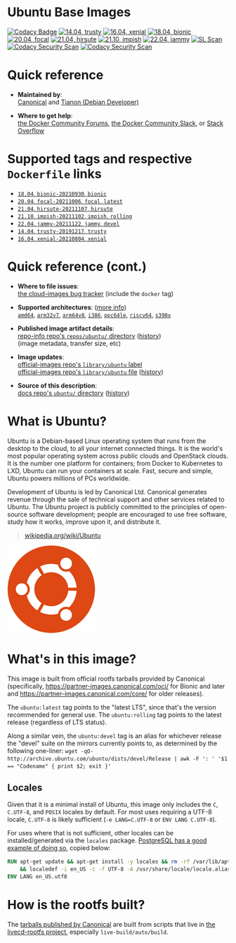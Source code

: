 # Ubuntu Base Images

[![Codacy Badge](https://api.codacy.com/project/badge/Grade/bced2d477fd8443b80ff528d1c0bc2d1)](https://app.codacy.com/gh/buluma/ubuntu?utm_source=github.com&utm_medium=referral&utm_content=buluma/ubuntu&utm_campaign=Badge_Grade_Settings)
[![14.04, trusty](https://github.com/buluma/ubuntu/actions/workflows/build-14.04.yml/badge.svg?branch=main)](https://github.com/buluma/ubuntu/actions/workflows/build-14.04.yml) [![16.04, xenial](https://github.com/buluma/ubuntu/actions/workflows/build-16.04.yml/badge.svg?branch=main)](https://github.com/buluma/ubuntu/actions/workflows/build-16.04.yml) [![18.04, bionic](https://github.com/buluma/ubuntu/actions/workflows/build-18.04.yml/badge.svg?branch=main)](https://github.com/buluma/ubuntu/actions/workflows/build-18.04.yml) [![20.04, focal](https://github.com/buluma/ubuntu/actions/workflows/build-20.04.yml/badge.svg?branch=main)](https://github.com/buluma/ubuntu/actions/workflows/build-20.04.yml) [![21.04, hirsute](https://github.com/buluma/ubuntu/actions/workflows/build-21.04.yml/badge.svg?branch=main)](https://github.com/buluma/ubuntu/actions/workflows/build-21.04.yml) [![21.10, impish](https://github.com/buluma/ubuntu/actions/workflows/build-21.10.yml/badge.svg?branch=main)](https://github.com/buluma/ubuntu/actions/workflows/build-21.10.yml) [![22.04, jammy](https://github.com/buluma/ubuntu/actions/workflows/build-22.04.yml/badge.svg?branch=main)](https://github.com/buluma/ubuntu/actions/workflows/build-22.04.yml) [![SL Scan](https://github.com/buluma/ubuntu/actions/workflows/shiftleft-analysis.yml/badge.svg?branch=main)](https://github.com/buluma/ubuntu/actions/workflows/shiftleft-analysis.yml) [![Codacy Security Scan](https://github.com/buluma/ubuntu/actions/workflows/codacy-analysis.yml/badge.svg?branch=main)](https://github.com/buluma/ubuntu/actions/workflows/codacy-analysis.yml) [![Codacy Security Scan](https://github.com/buluma/ubuntu/actions/workflows/codacy-analysis.yml/badge.svg?branch=main)](https://github.com/buluma/ubuntu/actions/workflows/codacy-analysis.yml)

# Quick reference

-	**Maintained by**:  
	[Canonical](https://launchpad.net/cloud-images) and [Tianon (Debian Developer)](https://github.com/tianon/docker-brew-ubuntu-core)

-	**Where to get help**:  
	[the Docker Community Forums](https://forums.docker.com/), [the Docker Community Slack](https://dockr.ly/slack), or [Stack Overflow](https://stackoverflow.com/search?tab=newest&q=docker)

# Supported tags and respective `Dockerfile` links

-	[`18.04`, `bionic-20210930`, `bionic`](https://github.com/tianon/docker-brew-ubuntu-core/blob/bf61e139e84e04f9d87fff5dc588a3f0398da627/bionic/Dockerfile)
-	[`20.04`, `focal-20211006`, `focal`, `latest`](https://github.com/tianon/docker-brew-ubuntu-core/blob/bf61e139e84e04f9d87fff5dc588a3f0398da627/focal/Dockerfile)
-	[`21.04`, `hirsute-20211107`, `hirsute`](https://github.com/tianon/docker-brew-ubuntu-core/blob/bf61e139e84e04f9d87fff5dc588a3f0398da627/hirsute/Dockerfile)
-	[`21.10`, `impish-20211102`, `impish`, `rolling`](https://github.com/tianon/docker-brew-ubuntu-core/blob/bf61e139e84e04f9d87fff5dc588a3f0398da627/impish/Dockerfile)
-	[`22.04`, `jammy-20211122`, `jammy`, `devel`](https://github.com/tianon/docker-brew-ubuntu-core/blob/bf61e139e84e04f9d87fff5dc588a3f0398da627/jammy/Dockerfile)
-	[`14.04`, `trusty-20191217`, `trusty`](https://github.com/tianon/docker-brew-ubuntu-core/blob/bf61e139e84e04f9d87fff5dc588a3f0398da627/trusty/Dockerfile)
-	[`16.04`, `xenial-20210804`, `xenial`](https://github.com/tianon/docker-brew-ubuntu-core/blob/bf61e139e84e04f9d87fff5dc588a3f0398da627/xenial/Dockerfile)

# Quick reference (cont.)

-	**Where to file issues**:  
	[the cloud-images bug tracker](https://github.com/buluma/ubuntu/issues) (include the `docker` tag)

-	**Supported architectures**: ([more info](https://github.com/docker-library/official-images#architectures-other-than-amd64))  
	[`amd64`](https://hub.docker.com/r/amd64/ubuntu/), [`arm32v7`](https://hub.docker.com/r/arm32v7/ubuntu/), [`arm64v8`](https://hub.docker.com/r/arm64v8/ubuntu/), [`i386`](https://hub.docker.com/r/i386/ubuntu/), [`ppc64le`](https://hub.docker.com/r/ppc64le/ubuntu/), [`riscv64`](https://hub.docker.com/r/riscv64/ubuntu/), [`s390x`](https://hub.docker.com/r/s390x/ubuntu/)

-	**Published image artifact details**:  
	[repo-info repo's `repos/ubuntu/` directory](https://github.com/docker-library/repo-info/blob/master/repos/ubuntu) ([history](https://github.com/docker-library/repo-info/commits/master/repos/ubuntu))  
	(image metadata, transfer size, etc)

-	**Image updates**:  
	[official-images repo's `library/ubuntu` label](https://github.com/docker-library/official-images/issues?q=label%3Alibrary%2Fubuntu)  
	[official-images repo's `library/ubuntu` file](https://github.com/docker-library/official-images/blob/master/library/ubuntu) ([history](https://github.com/docker-library/official-images/commits/master/library/ubuntu))

-	**Source of this description**:  
	[docs repo's `ubuntu/` directory](https://github.com/docker-library/docs/tree/master/ubuntu) ([history](https://github.com/docker-library/docs/commits/master/ubuntu))

# What is Ubuntu?

Ubuntu is a Debian-based Linux operating system that runs from the desktop to the cloud, to all your internet connected things. It is the world's most popular operating system across public clouds and OpenStack clouds. It is the number one platform for containers; from Docker to Kubernetes to LXD, Ubuntu can run your containers at scale. Fast, secure and simple, Ubuntu powers millions of PCs worldwide.

Development of Ubuntu is led by Canonical Ltd. Canonical generates revenue through the sale of technical support and other services related to Ubuntu. The Ubuntu project is publicly committed to the principles of open-source software development; people are encouraged to use free software, study how it works, improve upon it, and distribute it.

> [wikipedia.org/wiki/Ubuntu](https://en.wikipedia.org/wiki/Ubuntu)

![logo](https://raw.githubusercontent.com/docker-library/docs/01c12653951b2fe592c1f93a13b4e289ada0e3a1/ubuntu/logo.png)

# What's in this image?

This image is built from official rootfs tarballs provided by Canonical (specifically, https://partner-images.canonical.com/oci/ for Bionic and later and https://partner-images.canonical.com/core/ for older releases).

The `ubuntu:latest` tag points to the "latest LTS", since that's the version recommended for general use. The `ubuntu:rolling` tag points to the latest release (regardless of LTS status).

Along a similar vein, the `ubuntu:devel` tag is an alias for whichever release the "devel" suite on the mirrors currently points to, as determined by the following one-liner: `wget -qO- http://archive.ubuntu.com/ubuntu/dists/devel/Release | awk -F ': ' '$1 == "Codename" { print $2; exit }'`

## Locales

Given that it is a minimal install of Ubuntu, this image only includes the `C`, `C.UTF-8`, and `POSIX` locales by default. For most uses requiring a UTF-8 locale, `C.UTF-8` is likely sufficient (`-e LANG=C.UTF-8` or `ENV LANG C.UTF-8`).

For uses where that is not sufficient, other locales can be installed/generated via the `locales` package. [PostgreSQL has a good example of doing so](https://github.com/docker-library/postgres/blob/69bc540ecfffecce72d49fa7e4a46680350037f9/9.6/Dockerfile#L21-L24), copied below:

```dockerfile
RUN apt-get update && apt-get install -y locales && rm -rf /var/lib/apt/lists/* \
	&& localedef -i en_US -c -f UTF-8 -A /usr/share/locale/locale.alias en_US.UTF-8
ENV LANG en_US.utf8
```

# How is the rootfs built?

The [tarballs published by Canonical](https://partner-images.canonical.com/oci/) are built from scripts that live in [the livecd-rootfs project](https://code.launchpad.net/~ubuntu-core-dev/livecd-rootfs/+git/livecd-rootfs/+ref/ubuntu/master), especially `live-build/auto/build`.
